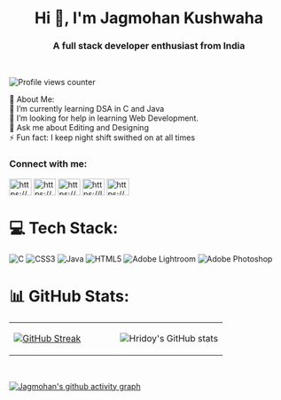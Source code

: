 <h1 align="center">Hi 👋, I'm Jagmohan Kushwaha</h1>
<h3 align="center">A full stack developer enthusiast from India</h3>
<br/>   

![Profile views counter](https://komarev.com/ghpvc/?username=codedevjk&&style=flat-square)    
 
💫 About Me:
<br>🌱 I’m currently learning DSA in C and Java<br>🤝 I’m looking for help in learning Web Development.<br>💬 Ask me about Editing and Designing<br>⚡ Fun fact: I keep night shift swithed on at all times 
<br/>  
<h3> Connect with me:</h3>
<p align="left">
<a href="https://www.linkedin.com/in/jagmohan-kushwaha-05a0b422a/" target="blank"><img align="center" src="https://raw.githubusercontent.com/rahuldkjain/github-profile-readme-generator/master/src/images/icons/Social/linked-in-alt.svg" alt="https://www.linkedin.com/in/jagmohan-kushwaha-05a0b422a/" height="30" width="40" /></a>
<a href="https://www.instagram.com/thesmalltownboy_/" target="blank"><img align="center" src="https://raw.githubusercontent.com/rahuldkjain/github-profile-readme-generator/master/src/images/icons/Social/instagram.svg" alt="https://www.instagram.com/thesmalltownboy_/" height="30" width="40" /></a>
<a href="https://www.hackerrank.com/jk_csai_2125?hr_r=1" target="blank"><img align="center" src="https://raw.githubusercontent.com/rahuldkjain/github-profile-readme-generator/master/src/images/icons/Social/hackerrank.svg" alt="https://www.hackerrank.com/jk_csai_2125?hr_r=1" height="30" width="40" /></a>
<a href="https://www.leetcode.com/codedevjk/" target="blank"><img align="center" src="https://raw.githubusercontent.com/rahuldkjain/github-profile-readme-generator/master/src/images/icons/Social/leet-code.svg" alt="https://leetcode.com/codedevjk/" height="30" width="40" /></a>
<a href="https://auth.geeksforgeeks.org/user/https://auth.geeksforgeeks.org/user/codedevjk/" target="blank"><img align="center" src="https://raw.githubusercontent.com/rahuldkjain/github-profile-readme-generator/master/src/images/icons/Social/geeks-for-geeks.svg" alt="https://auth.geeksforgeeks.org/user/codedevjk/" height="30" width="40" /></a>
</p> 

# 💻 Tech Stack:
 ![C](https://img.shields.io/badge/c-%2300599C.svg?style=flat&logo=c&logoColor=white) ![CSS3](https://img.shields.io/badge/css3-%231572B6.svg?style=flat&logo=css3&logoColor=white) ![Java](https://img.shields.io/badge/java-%23ED8B00.svg?style=flat&logo=java&logoColor=white) ![HTML5](https://img.shields.io/badge/html5-%23E34F26.svg?style=flat&logo=html5&logoColor=white) ![Adobe Lightroom](https://img.shields.io/badge/Adobe%20Lightroom-31A8FF.svg?style=flat&logo=Adobe%20Lightroom&logoColor=white) ![Adobe Photoshop](https://img.shields.io/badge/adobephotoshop-%2331A8FF.svg?style=flat&logo=adobephotoshop&logoColor=white)
# 📊 GitHub Stats:

<table><tr><td valign="top" width="50%">

[![GitHub Streak](https://streak-stats.demolab.com?user=codedevjk&theme=shades-of-purple&hide_border=true&date_format=j%20M%5B%20Y%5D)](https://git.io/streak-stats)

</td><td valign="top" width="50%">

![Hridoy's GitHub stats](https://github-readme-stats.vercel.app/api?username=codedevjk&show_icons=true&count_private=true&theme=great-gatsby) 
</table>
</br>

[![Jagmohan's github activity graph](https://github-readme-activity-graph.cyclic.app/graph?username=codedevjk&theme=github-compact)](https://github.com/ashutosh00710/github-readme-activity-graph)
